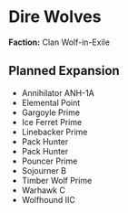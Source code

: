 # Dire Wolves
**Faction:** Clan Wolf-in-Exile
## Planned Expansion
- Annihilator ANH-1A
- Elemental Point
- Gargoyle Prime
- Ice Ferret Prime
- Linebacker Prime
- Pack Hunter
- Pack Hunter
- Pouncer Prime
- Sojourner B
- Timber Wolf Prime
- Warhawk C
- Wolfhound IIC
